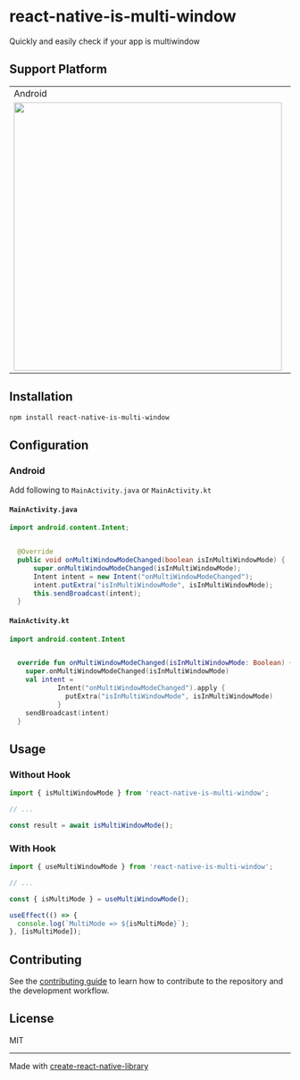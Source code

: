 # react-native-is-multi-window

Quickly and easily check if your app is multiwindow

## Support Platform
 
<table style="border: 2px;">
  <tr>
    <td>Android</td>
    <td>iOS, iPad OS</td> 
  </tr><tr>
    <td>
      <img src="https://github.com/user-attachments/assets/945aac7c-c5a5-42dd-8e50-5527c0ea77d4" width="480px" />
    </td>
    <td>
      <img src="https://github.com/user-attachments/assets/fa7b74bf-3fd4-4d36-a929-d18436a3ae48" width="480px" />
    </td>
  </tr>
</table>

## Installation

```sh
npm install react-native-is-multi-window
```

## Configuration

### Android

Add following to `MainActivity.java` or `MainActivity.kt`

#### `MainActivity.java`

```java
import android.content.Intent;


  @Override
  public void onMultiWindowModeChanged(boolean isInMultiWindowMode) {
      super.onMultiWindowModeChanged(isInMultiWindowMode);
      Intent intent = new Intent("onMultiWindowModeChanged");
      intent.putExtra("isInMultiWindowMode", isInMultiWindowMode);
      this.sendBroadcast(intent);
  }
```

#### `MainActivity.kt`

```kotlin
import android.content.Intent


  override fun onMultiWindowModeChanged(isInMultiWindowMode: Boolean) {
    super.onMultiWindowModeChanged(isInMultiWindowMode)
    val intent =
            Intent("onMultiWindowModeChanged").apply {
              putExtra("isInMultiWindowMode", isInMultiWindowMode)
            }
    sendBroadcast(intent)
  }
```

## Usage

### Without Hook

```js
import { isMultiWindowMode } from 'react-native-is-multi-window';

// ...

const result = await isMultiWindowMode();
```

### With Hook

```js
import { useMultiWindowMode } from 'react-native-is-multi-window';

// ...

const { isMultiMode } = useMultiWindowMode();

useEffect(() => {
  console.log(`MultiMode => ${isMultiMode}`);
}, [isMultiMode]);
```

## Contributing

See the [contributing guide](CONTRIBUTING.md) to learn how to contribute to the repository and the development workflow.

## License

MIT

---

Made with [create-react-native-library](https://github.com/callstack/react-native-builder-bob)
